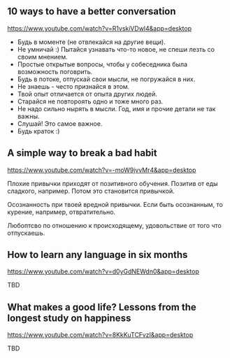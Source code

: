 ## 10 ways to have a better conversation
https://www.youtube.com/watch?v=R1vskiVDwl4&app=desktop

* Будь в моменте (не отвлекайся на другие вещи).
* Не умничай :) Пытайся узнавать что-то новое, не спеши лезть со своим мнением.
* Простые открытые вопросы, чтобы у собеседника была возможность поговрить.
* Будь в потоке, отпускай свои мысли, не погружайся в них.
* Не знаешь - често признайся в этом.
* Твой опыт отличается от опыта других людей.
* Старайся не повтороять одно и тоже много раз.
* Не надо сильно нырять в мысли. Год, имя и прочие детали не так важны.
* Слушай! Это самое важное.
* Будь краток :)

## A simple way to break a bad habit
https://www.youtube.com/watch?v=-moW9jvvMr4&app=desktop

Плохие привычки приходят от позитивного обучения. Позитив от еды сладкого, например. Потом это становится привычкой.

Осознанность при твоей вредной привычки. Если быть осознанным, то курение, например, отвратительно.

Любоптсво по отношению к происходящему, удовольствие от того что отпускаешь.

## How to learn any language in six months
https://www.youtube.com/watch?v=d0yGdNEWdn0&app=desktop

TBD

## What makes a good life? Lessons from the longest study on happiness
https://www.youtube.com/watch?v=8KkKuTCFvzI&app=desktop

TBD
